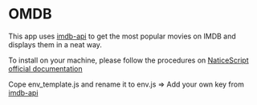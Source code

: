 

# OMDB

This app uses [imdb-api](https://imdb-api.com/ap) to get the most popular movies on IMDB and displays them in a neat way.

To install on your machine, please follow the procedures on [NaticeScript official documentation](https://nativescript-vue.org/en/docs/getting-started/quick-start/)

Cope env_template.js and rename it to env.js => Add your own key from [imdb-api](https://imdb-api.com/ap)
